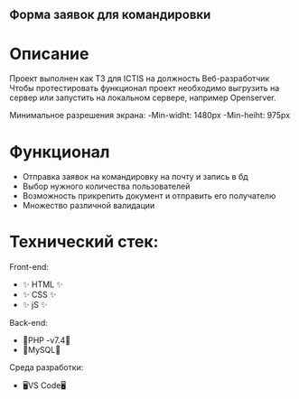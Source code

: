 ## Форма заявок для командировки

# Описание

Проект выполнен как ТЗ для ICTIS на должность Веб-разработчик
Чтобы протестировать функционал проект необходимо выгрузить на сервер 
или запустить на локальном сервере, например Openserver.

Минимальное разрешения экрана:
-Min-widht: 1480px
-Min-heiht: 975px

# Функционал

- Отправка заявок на командировку на почту и запись в бд
- Выбор нужного количества пользователей
- Возможность прикрепить документ и отправить его получателю
- Множество различной валидации

# Технический стек:

Front-end:

- ✨ HTML ✨
- ✨ CSS ✨
- ✨ jS ✨

Back-end:

- 🔧PHP -v7.4🔧
- 🔧MySQL🔧

Среда разработки:

- 🖥️VS Code🖥️
